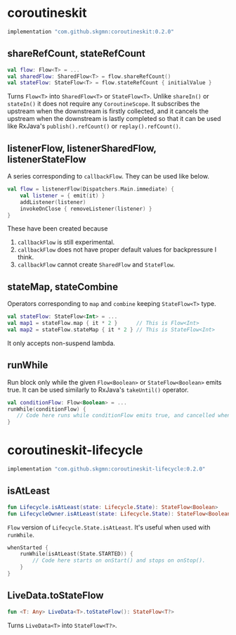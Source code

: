 # coroutineskit

```gradle
implementation "com.github.skgmn:coroutineskit:0.2.0"
```

## shareRefCount, stateRefCount

```kotlin
val flow: Flow<T> = ...
val sharedFlow: SharedFlow<T> = flow.shareRefCount()
val stateFlow: StateFlow<T> = flow.stateRefCount { initialValue }
```

Turns `Flow<T>` into `SharedFlow<T>` or `StateFlow<T>`. Unlike `shareIn()` or `stateIn()` it does not require any `CoroutineScope`. It subscribes the upstream when the downstream is firstly collected, and it cancels the upstream when the downstream is lastly completed so that it can be used like RxJava's `publish().refCount()` or `replay().refCount()`.

## listenerFlow, listenerSharedFlow, listenerStateFlow

A series corresponding to `callbackFlow`. They can be used like below.

```kotlin
val flow = listenerFlow(Dispatchers.Main.immediate) {
    val listener = { emit(it) }
    addListener(listener)
    invokeOnClose { removeListener(listener) }
}
```

These have been created because
1. `callbackFlow` is still experimental.
2. `callbackFlow` does not have proper default values for backpressure I think.
3. `callbackFlow` cannot create `SharedFlow` and `StateFlow`.

## stateMap, stateCombine

Operators corresponding to `map` and `combine` keeping `StateFlow<T>` type.

```kotlin
val stateFlow: StateFlow<Int> = ...
val map1 = stateFlow.map { it * 2 }      // This is Flow<Int>
val map2 = stateFlow.stateMap { it * 2 } // This is StateFlow<Int>
```

It only accepts non-suspend lambda.

## runWhile

Run block only while the given `Flow<Boolean>` or `StateFlow<Boolean>` emits true. It can be used similarly to RxJava's `takeUntil()` operator.

```kotlin
val conditionFlow: Flow<Boolean> = ...
runWhile(conditionFlow) {
   // Code here runs while conditionFlow emits true, and cancelled when conditionFlow emits false.
}
```

# coroutineskit-lifecycle

```gradle
implementation "com.github.skgmn:coroutineskit-lifecycle:0.2.0"
```

## isAtLeast

```kotlin
fun Lifecycle.isAtLeast(state: Lifecycle.State): StateFlow<Boolean>
fun LifecycleOwner.isAtLeast(state: Lifecycle.State): StateFlow<Boolean>
```

`Flow` version of `Lifecycle.State.isAtLeast`. It's useful when used with `runWhile`.

```kotlin
whenStarted {
    runWhile(isAtLeast(State.STARTED)) {
        // Code here starts on onStart() and stops on onStop().
    }
}
```

## LiveData.toStateFlow

```kotlin
fun <T: Any> LiveData<T>.toStateFlow(): StateFlow<T?>
```

Turns `LiveData<T>` into `StateFlow<T?>`.
